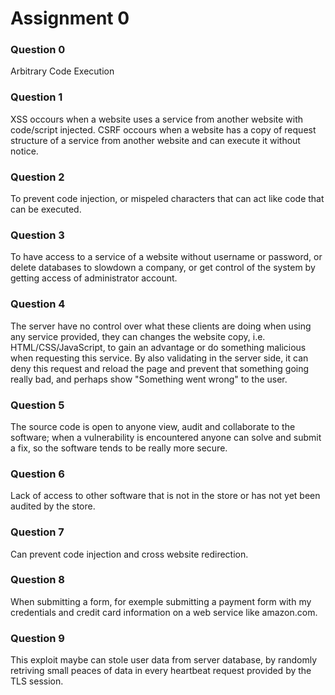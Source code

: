# Assignment 0

### Question 0

Arbitrary Code Execution

### Question 1

XSS occours when a website uses a service from another website with code/script injected.
CSRF occours when a website has a copy of request structure of a service from another website and can execute it without notice.

### Question 2

To prevent code injection, or mispeled characters that can act like code that can be executed.

### Question 3

To have access to a service of a website without username or password, or delete databases to slowdown a company, or get control of the system by getting access of administrator account.

### Question 4

The server have no control over what these clients are doing when using any service provided, they can changes the website copy, i.e. HTML/CSS/JavaScript, to gain an advantage or do something malicious when requesting this service.
By also validating in the server side, it can deny this request and reload the page and prevent that something going really bad, and perhaps show "Something went wrong" to the user.

### Question 5

The source code is open to anyone view, audit and collaborate to the software; when a vulnerability is encountered anyone can solve and submit a fix, so the software tends to be really more secure.

### Question 6

Lack of access to other software that is not in the store or has not yet been audited by the store.

### Question 7

Can prevent code injection and cross website redirection.

### Question 8

When submitting a form, for exemple submitting a payment form with my credentials and credit card information on a web service like amazon.com.

### Question 9

This exploit maybe can stole user data from server database, by randomly retriving small peaces of data in every heartbeat request provided by the TLS session.
